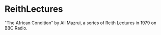 # ReithLectures
"The African Condition" by Ali Mazrui, a series of Reith Lectures in 1979 on BBC Radio.
